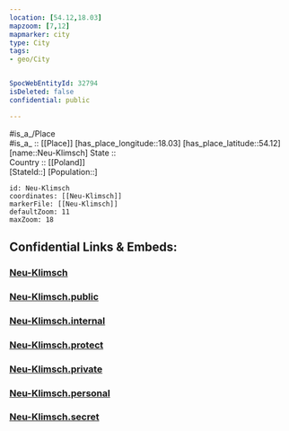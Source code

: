 ```yaml
---
location: [54.12,18.03] 
mapzoom: [7,12] 
mapmarker: city 
type: City
tags:
- geo/City


SpocWebEntityId: 32794
isDeleted: false
confidential: public

---
```

#is_a_/Place  
#is_a_ :: [[Place]] 
[has_place_longitude::18.03] 
[has_place_latitude::54.12] 
[name::Neu-Klimsch] 
State ::  
Country :: [[Poland]]  
[StateId::] 
[Population::] 



```leaflet
id: Neu-Klimsch
coordinates: [[Neu-Klimsch]] 
markerFile: [[Neu-Klimsch]] 
defaultZoom: 11 
maxZoom: 18
```


## Confidential Links & Embeds: 

### [Neu-Klimsch](/_Standards/Earth/Continent/Europe/Europe~East/Poland/Provinces~Poland/Pomeranian/City/Neu-Klimsch.md) 

### [Neu-Klimsch.public](/_public/Earth/Continent/Europe/Europe~East/Poland/Provinces~Poland/Pomeranian/City/Neu-Klimsch.public.md) 

### [Neu-Klimsch.internal](/_internal/Earth/Continent/Europe/Europe~East/Poland/Provinces~Poland/Pomeranian/City/Neu-Klimsch.internal.md) 

### [Neu-Klimsch.protect](/_protect/Earth/Continent/Europe/Europe~East/Poland/Provinces~Poland/Pomeranian/City/Neu-Klimsch.protect.md) 

### [Neu-Klimsch.private](/_private/Earth/Continent/Europe/Europe~East/Poland/Provinces~Poland/Pomeranian/City/Neu-Klimsch.private.md) 

### [Neu-Klimsch.personal](/_personal/Earth/Continent/Europe/Europe~East/Poland/Provinces~Poland/Pomeranian/City/Neu-Klimsch.personal.md) 

### [Neu-Klimsch.secret](/_secret/Earth/Continent/Europe/Europe~East/Poland/Provinces~Poland/Pomeranian/City/Neu-Klimsch.secret.md)

